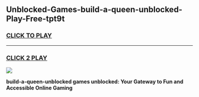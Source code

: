 
## Unblocked-Games-build-a-queen-unblocked-Play-Free-tpt9t
<h3>
<a href="https://premium76.site?title=build-a-queen-unblocked&ref=12A">CLICK TO PLAY</a></h3>
<hr>

<h3>
<a href="https://premium76.site?title=build-a-queen-unblocked&ref=12A">CLICK 2 PLAY</a>
  
</h3>

<a href="https://premium76.site?title=build-a-queen-unblocked&ref=12A"><img src="https://clearcache.store/games.png"></a>


**build-a-queen-unblocked games unblocked: Your Gateway to Fun and Accessible Online Gaming**
